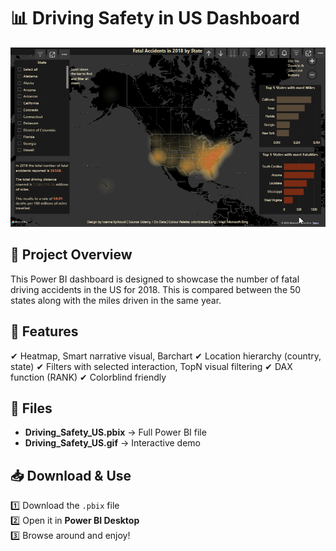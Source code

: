 # 📊 Driving Safety in US Dashboard

![Dashboard Preview](Driving_Safety_US_Preview.gif)

## 📝 Project Overview
This Power BI dashboard is designed to showcase the number of fatal driving accidents in the US for 2018. This is compared between the 50 states along with the miles driven in the same year.

## 📌 Features
✔ Heatmap, Smart narrative visual, Barchart
✔ Location hierarchy (country, state)
✔ Filters with selected interaction, TopN visual filtering
✔ DAX function (RANK)
✔ Colorblind friendly

## 📂 Files
- **Driving_Safety_US.pbix** → Full Power BI file
- **Driving_Safety_US.gif** → Interactive demo

## 📥 Download & Use
1️⃣ Download the `.pbix` file  
2️⃣ Open it in **Power BI Desktop**  
3️⃣ Browse around and enjoy!
 
